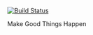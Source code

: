 [![Build Status](https://travis-ci.org/shawguo-cn/my-archetype.svg?branch=master)](https://travis-ci.org/shawguo-cn/my-archetype)

Make Good Things Happen
